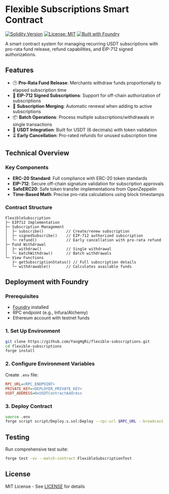 # Flexible Subscriptions Smart Contract

[![Solidity Version](https://img.shields.io/badge/Solidity-^0.8.20-blue.svg)](https://soliditylang.org/)
[![License: MIT](https://img.shields.io/badge/License-MIT-yellow.svg)](https://opensource.org/licenses/MIT)
[![Built with Foundry](https://img.shields.io/badge/Built%20with-Foundry-FF6943.svg)](https://getfoundry.sh/)

A smart contract system for managing recurring USDT subscriptions with pro-rata fund release, refund capabilities, and EIP-712 signed authorizations.

## Features

- 🕒 **Pro-Rata Fund Release**: Merchants withdraw funds proportionally to elapsed subscription time
- 🔏 **EIP-712 Signed Subscriptions**: Support for off-chain authorization of subscriptions
- 🔄 **Subscription Merging**: Automatic renewal when adding to active subscriptions
- 📦 **Batch Operations**: Process multiple subscriptions/withdrawals in single transactions
- 💸 **USDT Integration**: Built for USDT (6 decimals) with token validation
- ⏳ **Early Cancellation**: Pro-rated refunds for unused subscription time

## Technical Overview

### Key Components

- **ERC-20 Standard**: Full compliance with ERC-20 token standards
- **EIP-712**: Secure off-chain signature validation for subscription approvals
- **SafeERC20**: Safe token transfer implementations from OpenZeppelin
- **Time-Based Math**: Precise pro-rata calculations using block timestamps

### Contract Structure

```solidity
FlexibleSubscription
├─ EIP712 Implementation
├─ Subscription Management
│  ├─ subscribe()          // Create/renew subscription
│  ├─ signedSubscribe()    // EIP-712 authorized subscription
│  └─ refund()             // Early cancellation with pro-rata refund
├─ Fund Withdrawal
│  ├─ withdraw()           // Single withdrawal
│  └─ batchWithdraw()      // Batch withdrawals
└─ View Functions
   ├─ getSubscriptionStatus() // Full subscription details
   └─ withdrawable()       // Calculates available funds
```

## Deployment with Foundry

### Prerequisites

- [Foundry](https://getfoundry.sh/) installed
- RPC endpoint (e.g., Infura/Alchemy)
- Ethereum account with testnet funds

### 1. Set Up Environment

```bash
git clone https://github.com/YangHgRi/flexible-subscriptions.git
cd flexible-subscriptions
forge install
```

### 2. Configure Environment Variables

Create `.env` file:

```ini
RPC_URL=<RPC_ENDPOINT>
PRIVATE_KEY=<DEPLOYER_PRIVATE_KEY>
USDT_ADDRESS=0xUSDTContractAddress
```

### 3. Deploy Contract

```bash
source .env
forge script script/Deploy.s.sol:Deploy --rpc-url $RPC_URL --broadcast --verify -vvvv
```

## Testing

Run comprehensive test suite:

```bash
forge test -vv --match-contract FlexibleSubscriptionTest
```

## License

MIT License - See [LICENSE](LICENSE) for details
